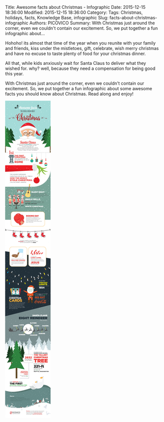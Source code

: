 Title: Awesome facts about Christmas - Infographic
Date: 2015-12-15 18:36:00
Modified: 2015-12-15 18:36:00
Category: 
Tags: Christmas, holidays, facts, Knowledge Base, infographic
Slug: facts-about-christmas-infographic
Authors: PICOVICO
Summary: With Christmas just around the corner, even we couldn&#39;t contain our excitement. So, we put together a fun infographic about...

Hohoho! its almost that time of the year when you reunite with your family and friends, kiss under the mistletoes, gift, celebrate, wish merry christmas and have no excuse to taste plenty of food for your christmas dinner. 

All that, while kids anxiously wait for Santa Claus to deliver what they wished for. why? well, because they need a compensation for being good this year. 

With Christmas just around the corner, even we couldn&#39;t contain our excitement. So, we put together a fun infographic about some awesome facts you should know about Christmas.
Read along and enjoy!  

![facts about christmas](/theme/images/blog-articles/infographics/facts-about-christmas-2015.jpg)
